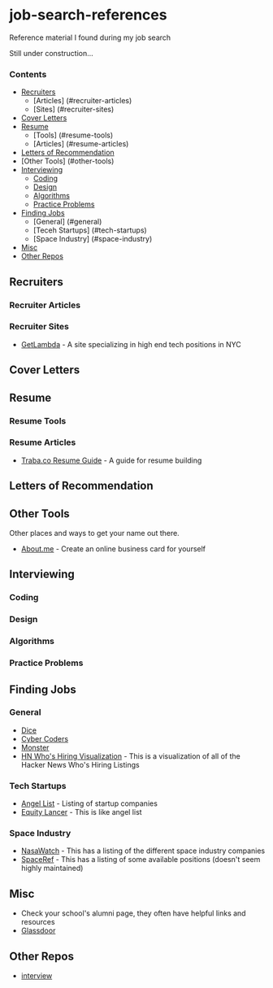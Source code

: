 job-search-references
=====================

Reference material I found during my job search

Still under construction...

### Contents

* [Recruiters](#recruiters)
    * [Articles] (#recruiter-articles)
    * [Sites] (#recruiter-sites)
* [Cover Letters](#cover-letters)
* [Resume](#resume)
    * [Tools] (#resume-tools)
    * [Articles] (#resume-articles)
* [Letters of Recommendation](#letters-of-recommendation)
* [Other Tools] (#other-tools)
* [Interviewing](#interviewing)
    * [Coding](#coding)
    * [Design](#design)
    * [Algorithms](#algorithms)
    * [Practice Problems](#practice-problems)
* [Finding Jobs](#finding-jobs)
    * [General] (#general)
    * [Teceh Startups] (#tech-startups)
    * [Space Industry] (#space-industry)
* [Misc](#misc)
* [Other Repos](#similar-github-repos)

## Recruiters

###  Recruiter Articles

[rec_inc]: http://www.inc.com/guides/use-an-executive-search-firm.html
[rec_globe]: http://www.bostonglobe.com/business/2012/12/04/boston-area-tech-recruiters-battle-for-talent/IICvqL32d5ZRINB8Gp0LpJ/story.html
[rec_ici]: http://www.icionline.net/
[rec_oct]: http://www.octanner.com/blog/2013/04/top-10-coolest-companies-to-work-for-in-philadelphia/
[rec_phil]: http://www.philadelphia100.com/
[rec_wealth]: https://blog.wealthfront.com/startup-employee-equity-compensation/
[rec_wealth2]: https://blog.wealthfront.com/hot-mid-size-silicon-valley-companies/
[rec_sfgate]: http://www.sfgate.com/news/slideshow/Fortune-039-s-Best-Bay-Area-Companies-to-Work-For-55357.php
[rec_wired]: http://www.wired.com/business/2012/10/best-san-francisco-tech-companies/

### Recruiter Sites

* [GetLambda][rec_lambda] - A site specializing in high end tech positions in NYC

[rec_lambda]: http://getlambda.com/

## Cover Letters

## Resume

### Resume Tools

### Resume Articles

* [Traba.co Resume Guide][r_guide] - A guide for resume building

[r_guide]: https://www.traba.co/resume_guide

## Letters of Recommendation

## Other Tools

Other places and ways to get your name out there.

* [About.me][ot_about] - Create an online business card for yourself

[ot_about]: https://about.me/

## Interviewing

### Coding

### Design

### Algorithms

### Practice Problems

## Finding Jobs

### General

* [Dice][j_dice]
* [Cyber Coders][j_cyber]
* [Monster][j_monster]
* [HN Who's Hiring Visualization][j_hn] - This is a visualization of all of the Hacker News Who's Hiring Listings

[J_cyber]: http://www.cybercoders.com/
[j_dice]: http://http://www.dice.com/
[j_hn]: http://gaganpreet.github.io/hn-hiring-mapped/src/web/
[j_monster]: http://www.monster.com/

### Tech Startups

* [Angel List][j_angel] - Listing of startup companies
* [Equity Lancer][j_eq] - This is like angel list

[j_angel]: https://angel.co/
[j_eq]: http://equitylancer.com/

### Space Industry

* [NasaWatch][j_nasawatch] - This has a listing of the different space industry companies
* [SpaceRef][j_spaceref] - This has a listing of some available positions (doesn't seem highly maintained)

[j_nasawatch]: http://nasawatch.com/
[j_spaceref]: http://spaceref.biz/careers/

## Misc

* Check your school's alumni page, they often have helpful links and resources
* [Glassdoor][m_glassdoor]

[m_glassdoor]: http://www.glassdoor.com/index.htm

## Other Repos

* [interview][rep_and]

[rep_and]: https://github.com/andreis/interview
